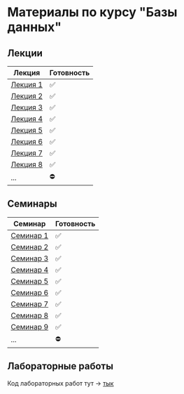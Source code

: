 # Материалы по курсу "Базы данных"

## Лекции
|Лекция|Готовность|
|---|---|
|[Лекция 1](theory/lections/lec_01.md)|✅|
|[Лекция 2](theory/lections/lec_02.md)|✅|
|[Лекция 3](theory/lections/lec_03.md)|✅|
|[Лекция 4](theory/lections/lec_04.md)|✅|
|[Лекция 5](theory/lections/lec_05.md)|✅|
|[Лекция 6](theory/lections/lec_06.md)|✅|
|[Лекция 7](theory/lections/lec_07.md)|✅|
|[Лекция 8](theory/lections/lec_08.md)|✅|
|...|⛔|

## Семинары
|Семинар|Готовность|
|---|---|
|[Семинар 1](theory/seminars/sem_01.md)|✅|
|[Семинар 2](theory/seminars/sem_02.md)|✅|
|[Семинар 3](theory/seminars/sem_03.md)|✅|
|[Семинар 4](theory/seminars/sem_04.md)|✅|
|[Семинар 5](theory/seminars/sem_05.md)|✅|
|[Семинар 6](theory/seminars/sem_06.md)|✅|
|[Семинар 7](theory/seminars/sem_07.md)|✅|
|[Семинар 8](theory/seminars/sem_08.md)|✅|
|[Семинар 9](theory/seminars/sem_09.md)|✅|
|...|⛔|


## Лабораторные работы
Код лабораторных работ тут -> [тык](labs)


